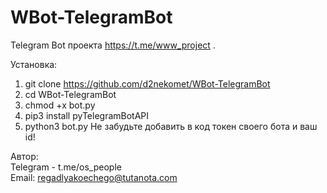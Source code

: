 # WBot-TelegramBot
Telegram Bot проекта https://t.me/www_project . 
 
Установка:
1) git clone https://github.com/d2nekomet/WBot-TelegramBot
2) cd WBot-TelegramBot
3) chmod +x bot.py
4) pip3 install pyTelegramBotAPI
5) python3 bot.py
Не забудьте добавить в код токен своего бота и ваш id!

Автор:  
Telegram - t.me/os_people   
Email: regadlyakoechego@tutanota.com
